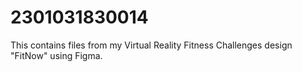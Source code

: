 # 2301031830014
This contains files from my Virtual Reality Fitness Challenges design "FitNow" using Figma.
